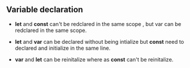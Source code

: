 ## Variable declaration

- **let** and **const** can't be redclared in the same scope , but var can be redclared in the same scope.

- **let** and **var** can be declared without being intialize but **const** need to declared and initialize in the same line.

- **var** and **let** can be reinitalize where as **const** can't be reinitalize.
